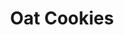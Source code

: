 ---
title: Oat Cookies
metadata:
  title: Oat Cookies
  course: Treat
  servings: '12'
ingredients:
- name: oat milk
  amount: 1 tbsp
- name: cacao powder
  amount: 1 heaped tbsp
- name: oats
  amount: 200 g
- name: protein powder
  amount: 1 heaped tbsp
- name: chocolate chips
  amount: 40 g
- name: maple syrup
  amount: 7 tbsp
- name: baking powder
  amount: 1 tsp
- name: melted coconut oil
  amount: 4 tbsp
cookware:
- name: mixing bowl
- name: lined baking tray
steps:
- description: Preheat the oven to 180C then grab a mixing bowl and mix the oats,
    cacao powder, baking powder and protein powder until they're combined.
- description: Add the maple syrup, oat milk and melted coconut oil and mix until
    well combined.
- description: Finally, add the chocolate chips and mix through.
- description: Scoop out balls of the mixture and place on a lined baking tray.
- description: Bake for 20 minutes, or until slightly golden and leave to cool before
    storing (or eating) them.

---